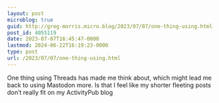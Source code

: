 ```yaml
---
layout: post
microblog: true
guid: http://greg-morris.micro.blog/2023/07/07/one-thing-using.html
post_id: 4055119
date: 2023-07-07T16:45:47-0000
lastmod: 2024-06-22T16:19:23-0000
type: post
url: /2023/07/07/one-thing-using.html
---
```

One thing using Threads has made me think about, which might lead me back to using Mastodon more. Is that I feel like my shorter fleeting posts don’t really fit on my ActivityPub blog
